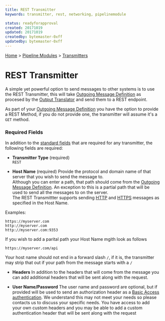 ```yaml
---
title: REST Transmitter
keywords: transmitter, rest, networking, pipelinemodule

status: readyforapproval
created: 20171019
updated: 20171019
createdby: bytemaster-0xff
updatedby: bytemaster-0xff
---
```

[Home](../../Index.md) > [Pipeline Modules](../Index.md) > [Transmitters](../Transmitter.md)

# REST Transmitter

A simple yet powerful option to send messages to other systems is to use the REST Transmitter, this will take [Outgoing Message Definition](../../Messaging/OutgoingMessages.md)
as procesed by the [Output Translator](../OutputTranslator.md) and send them to a REST endpoint.

As part of your [Outgoing Message Definition](../../Messaging/OutgoingMessages.md) you have the option to provide a REST Method, if you do not provide one, the transmitter will
assume it's a `GET` method.

### Required Fields

In addition to the [standard fields](../../Topics/StandardFields.md) that are required for any transmitter, the following fields are required:

* **Transmitter Type** (required)  
`REST`

* **Host Name**  (required)
Provide the protocol and domain name of that server that you wish to send the message to.  
Although you can enter a path, that path should come from the [Outgoing Message Definition](../../Messaging/OutgoingMessages.md).  An exception to this is a partial path that will be used to 
send all the messages to on the server.    
The REST Transmittter supports sending [HTTP](https://en.wikipedia.org/wiki/Hypertext_Transfer_Protocol) and [HTTPS](https://en.wikipedia.org/wiki/HTTPS) messages as specified in the Host Name.

Examples:
```
https://myserver.com
http://myserver.com
http://myserver.com:9353
```

If you wish to add a parital path your Host Name mgith look as follows
```
https://myserver.com/api
```

Your host name should not end in a forward slash `/`, if it is, the transmitter may strip that out if your path from the message starts with a `/`

* **Headers**
In addition to the headers that will come from the message you can add additional headers that will be sent along with the request.

* **User Name/Password**
The user name and password are optional, but if provided will be used to send an authorization header as a [Basic Access authentication](https://en.wikipedia.org/wiki/Basic_access_authentication).  We understand
this may not meet your needs so please contacts us to discuss your specific needs.  You have access to add your own custom headers and you may be able to add a custom authentication header that will be sent along with the request

